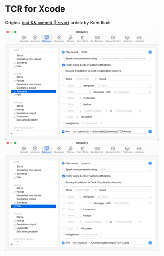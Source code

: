 # TCR for Xcode

Original [test && commit || revert](https://medium.com/@kentbeck_7670/test-commit-revert-870bbd756864) article by Kent Beck

![Set behavior for Test Succeeds to tcr-commit.sh](images/succeeds.png)
![Set behavior for Test Fails to tcr-revert.sh](images/fails.png)
